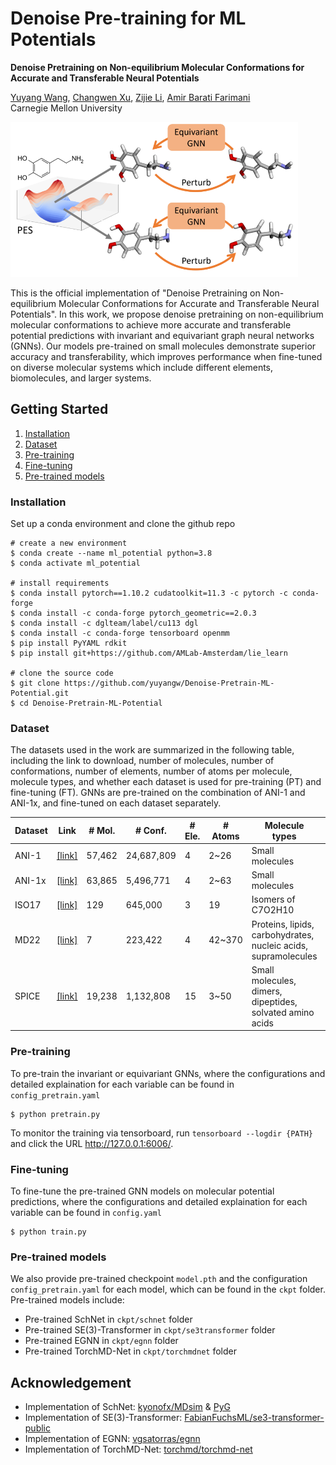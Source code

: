 # Denoise Pre-training for ML Potentials

<strong>Denoise Pretraining on Non-equilibrium Molecular Conformations for Accurate and Transferable Neural Potentials</strong> </br>
<!-- [[arXiv]]() | [[PDF]]() </br> -->
[Yuyang Wang](https://yuyangw.github.io/), [Changwen Xu](https://changwenxu98.github.io/), [Zijie Li](https://scholar.google.com/citations?user=ji7TXTMAAAAJ&hl=en&oi=ao), [Amir Barati Farimani](https://www.meche.engineering.cmu.edu/directory/bios/barati-farimani-amir.html) </br>
Carnegie Mellon University </br>

<img src="figs/framework.png" width="460">

This is the official implementation of "Denoise Pretraining on Non-equilibrium Molecular Conformations for Accurate and Transferable Neural Potentials". In this work, we propose denoise pretraining on non-equilibrium molecular conformations to achieve more accurate and transferable potential predictions with invariant and equivariant graph neural networks (GNNs). Our models pre-trained on small molecules demonstrate superior accuracy and transferability, which improves performance when fine-tuned on diverse molecular systems which include different elements, biomolecules, and larger systems. 
<!-- If you find our work useful in your research, please cite:
```
``` -->

## Getting Started

1. [Installation](#installation)
2. [Dataset](#dataset)
4. [Pre-training](#pretrain)
5. [Fine-tuning](#finetune)
6. [Pre-trained models](#models)

### Installation <a name="installation"></a>

Set up a conda environment and clone the github repo

```
# create a new environment
$ conda create --name ml_potential python=3.8
$ conda activate ml_potential

# install requirements
$ conda install pytorch==1.10.2 cudatoolkit=11.3 -c pytorch -c conda-forge
$ conda install -c conda-forge pytorch_geometric==2.0.3
$ conda install -c dglteam/label/cu113 dgl
$ conda install -c conda-forge tensorboard openmm
$ pip install PyYAML rdkit
$ pip install git+https://github.com/AMLab-Amsterdam/lie_learn

# clone the source code
$ git clone https://github.com/yuyangw/Denoise-Pretrain-ML-Potential.git
$ cd Denoise-Pretrain-ML-Potential
```

### Dataset <a name="dataset"></a>

The datasets used in the work are summarized in the following table, including the link to download, number of molecules, number of conformations, number of elements, number of atoms per molecule, molecule types, and whether each dataset is used for pre-training (PT) and fine-tuning (FT). GNNs are pre-trained on the combination of ANI-1 and ANI-1x, and fine-tuned on each dataset separately.

| Dataset | Link | # Mol. | # Conf. | # Ele. | # Atoms | Molecule types | Usage
| ------- | ------- | ------- | ------- | ------- | ------- | ------- | ------- |
| ANI-1   | [[link]](https://figshare.com/articles/dataset/ANI-1_data_set_20M_DFT_energies_for_non-equilibrium_small_molecules/5287732) | 57,462 | 24,687,809 | 4  | 2~26 | Small molecules | PT & FT 
| ANI-1x  | [[link]](https://figshare.com/articles/dataset/ANI-1x_Dataset_Release/10047041/1) | 63,865 | 5,496,771  | 4  | 2~63 | Small molecules | PT & FT |
| ISO17   | [[link]](http://quantum-machine.org/datasets/) | 129    | 645,000    | 3  | 19 | Isomers of C7O2H10 | FT |
| MD22    | [[link]](http://www.sgdml.org/#datasets) | 7 | 223,422 | 4 | 42~370 | Proteins, lipids, carbohydrates, nucleic acids, supramolecules | FT |
| SPICE   | [[link]](https://zenodo.org/record/7338495#.Y_aCx3bMK38) | 19,238 | 1,132,808  | 15 | 3~50 | Small molecules, dimers, dipeptides, solvated amino acids | FT |

### Pre-training <a name="pretrain"></a>

To pre-train the invariant or equivariant GNNs, where the configurations and detailed explaination for each variable can be found in `config_pretrain.yaml`
```
$ python pretrain.py
```

To monitor the training via tensorboard, run `tensorboard --logdir {PATH}` and click the URL http://127.0.0.1:6006/.

### Fine-tuning  <a name="finetune"></a>

To fine-tune the pre-trained GNN models on molecular potential predictions, where the configurations and detailed explaination for each variable can be found in `config.yaml`
```
$ python train.py
```

### Pre-trained models <a name="models"></a>

We also provide pre-trained checkpoint `model.pth` and the configuration `config_pretrain.yaml` for each model, which can be found in the `ckpt` folder. Pre-trained models include: 
- Pre-trained SchNet in `ckpt/schnet` folder
- Pre-trained SE(3)-Transformer in `ckpt/se3transformer` folder
- Pre-trained EGNN in `ckpt/egnn` folder
- Pre-trained TorchMD-Net in `ckpt/torchmdnet` folder

## Acknowledgement

- Implementation of SchNet: [kyonofx/MDsim](https://github.com/kyonofx/MDsim/blob/main/mdsim/models/schnet.py) \& [PyG](https://pytorch-geometric.readthedocs.io/en/latest/generated/torch_geometric.nn.models.SchNet.html)
- Implementation of SE(3)-Transformer: [FabianFuchsML/se3-transformer-public](https://github.com/FabianFuchsML/se3-transformer-public)
- Implementation of EGNN: [vgsatorras/egnn](https://github.com/vgsatorras/egnn)
- Implementation of TorchMD-Net: [torchmd/torchmd-net](https://github.com/torchmd/torchmd-net)